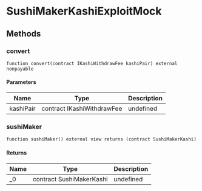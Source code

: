 # SushiMakerKashiExploitMock









## Methods

### convert

```solidity
function convert(contract IKashiWithdrawFee kashiPair) external nonpayable
```





#### Parameters

| Name | Type | Description |
|---|---|---|
| kashiPair | contract IKashiWithdrawFee | undefined |

### sushiMaker

```solidity
function sushiMaker() external view returns (contract SushiMakerKashi)
```






#### Returns

| Name | Type | Description |
|---|---|---|
| _0 | contract SushiMakerKashi | undefined |




